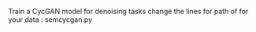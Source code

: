 Train a CycGAN model for denoising tasks
change the lines for path of for your data 
: semcycgan.py

